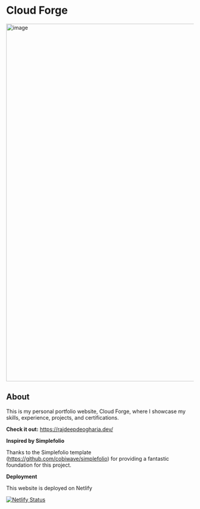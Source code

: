# Cloud Forge

<img width="960" alt="image" src="https://github.com/user-attachments/assets/6a8ac035-83b5-4f49-8812-ab66686eccf2">



## About ##

This is my personal portfolio website, Cloud Forge, where I showcase my skills, experience, projects, and certifications.

**Check it out:** https://rajdeepdeogharia.dev/

**Inspired by Simplefolio**

Thanks to the Simplefolio template (https://github.com/cobiwave/simplefolio) for providing a fantastic foundation for this project.

**Deployment**

This website is deployed on Netlify

[![Netlify Status](https://api.netlify.com/api/v1/badges/d2b1f91b-7878-4d01-8f0b-b37370552788/deploy-status?branch=main)](https://app.netlify.com/sites/rajdeep-deogharia/deploys)
